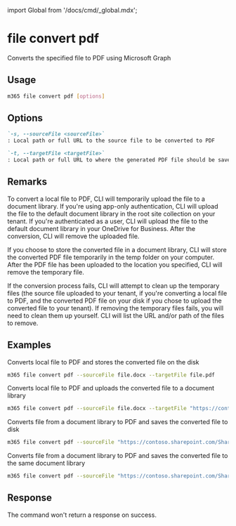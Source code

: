<!-- DISCLAIMER: All secrets, passwords, and sensitive values in this document are examples only and not real credentials. -->
import Global from '/docs/cmd/_global.mdx';

# file convert pdf

Converts the specified file to PDF using Microsoft Graph

## Usage

```sh
m365 file convert pdf [options]
```

## Options

```md definition-list
`-s, --sourceFile <sourceFile>`
: Local path or full URL to the source file to be converted to PDF

`-t, --targetFile <targetFile>`
: Local path or full URL to where the generated PDF file should be saved
```

<Global />

## Remarks

To convert a local file to PDF, CLI will temporarily upload the file to a document library. If you're using app-only authentication, CLI will upload the file to the default document library in the root site collection on your tenant. If you're authenticated as a user, CLI will upload the file to the default document library in your OneDrive for Business. After the conversion, CLI will remove the uploaded file.

If you choose to store the converted file in a document library, CLI will store the converted PDF file temporarily in the temp folder on your computer. After the PDF file has been uploaded to the location you specified, CLI will remove the temporary file.

If the conversion process fails, CLI will attempt to clean up the temporary files (the source file uploaded to your tenant, if you're converting a local file to PDF, and the converted PDF file on your disk if you chose to upload the converted file to your tenant). If removing the temporary files fails, you will need to clean them up yourself. CLI will list the URL and/or path of the files to remove.

## Examples

Converts local file to PDF and stores the converted file on the disk

```sh
m365 file convert pdf --sourceFile file.docx --targetFile file.pdf
```

Converts local file to PDF and uploads the converted file to a document library

```sh
m365 file convert pdf --sourceFile file.docx --targetFile "https://contoso.sharepoint.com/Shared Documents/file.pdf"
```

Converts file from a document library to PDF and saves the converted file to disk

```sh
m365 file convert pdf --sourceFile "https://contoso.sharepoint.com/Shared Documents/file.docx" --targetFile file.pdf
```

Converts file from a document library to PDF and saves the converted file to the same document library

```sh
m365 file convert pdf --sourceFile "https://contoso.sharepoint.com/Shared Documents/file.docx" --targetFile "https://contoso.sharepoint.com/Shared Documents/file.pdf"
```

## Response

The command won't return a response on success.
